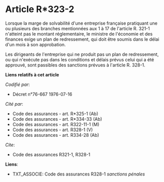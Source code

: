 # Article R*323-2

Lorsque la marge de solvabilité d'une entreprise française pratiquant une ou plusieurs des branches mentionnées aux 1 à 17 de
l'article R. 321-1 n'atteint pas le montant réglementaire, le ministre de l'économie et des finances exige un plan de
redressement, qui doit être soumis dans le délai d'un mois à son approbation.

Les dirigeants de l'entreprise qui ne produit pas un plan de redressement, ou qui n'exécute pas dans les conditions et délais
prévus celui qui a été approuvé, sont passibles des sanctions prévues à l'article R. 328-1.

**Liens relatifs à cet article**

_Codifié par_:

  - Décret n°76-667 1976-07-16

_Cité par_:

  - Code des assurances - art. R*325-1 (Ab)
  - Code des assurances - art. R*334-33 (Ab)
  - Code des assurances - art. R322-11-1 (M)
  - Code des assurances - art. R328-1 (V)
  - Code des assurances - art. R334-28 (Ab)

_Cite_:

  - Code des assurances R321-1, R328-1

**Liens**:

  - TXT_ASSOCIE: Code des assurances R328-1 *sanctions pénales*
